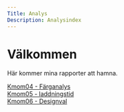 ```yaml
---
Title: Analys
Description: Analysindex
---
```


Välkommen
==========================

Här kommer mina rapporter att hamna.



<a href="%base_url%?analys/01_colors">Kmom04 - Färganalys</a><br>
<a href="%base_url%?analys/02_load">Kmom05 - laddningstid</a><br>
<a href="%base_url%?analys/03_design_principles">Kmom06 - Designval</a><br>




